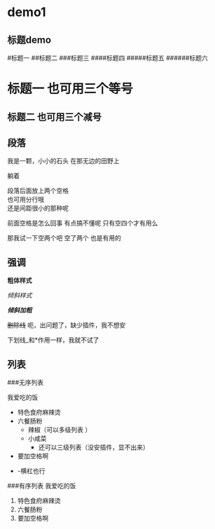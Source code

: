 # demo1


## 标题demo
#标题一
##标题二
###标题三
####标题四
#####标题五
######标题六

标题一 也可用三个等号
===

标题二 也可用三个减号
---


## 段落

我是一颗，小小的石头
在那无边的田野上

躺着

段落后面放上两个空格  
也可用分行哦  
还是间距很小的那种呢

前面空格是怎么回事
    有点搞不懂呢
    只有空四个才有用么

那我试一下空两个吧
  空了两个
  也是有用的
  
  
## 强调

**粗体样式**

*倾斜样式*

***倾斜加粗***

~~删除线~~  呃，出问题了，缺少插件，我不想安

下划线_和*作用一样，我就不试了



## 列表
###无序列表

我爱吃的饭  
* 特色食府麻辣烫  
* 六餐肠粉
  * 辣椒（可以多级列表 ）
  * 小咸菜
    * 还可以三级列表（没安插件，显不出来）
* 要加空格啊
- -横杠也行

###有序列表
我爱吃的饭  
1. 特色食府麻辣烫  
2. 六餐肠粉
3. 要加空格啊 
 
  